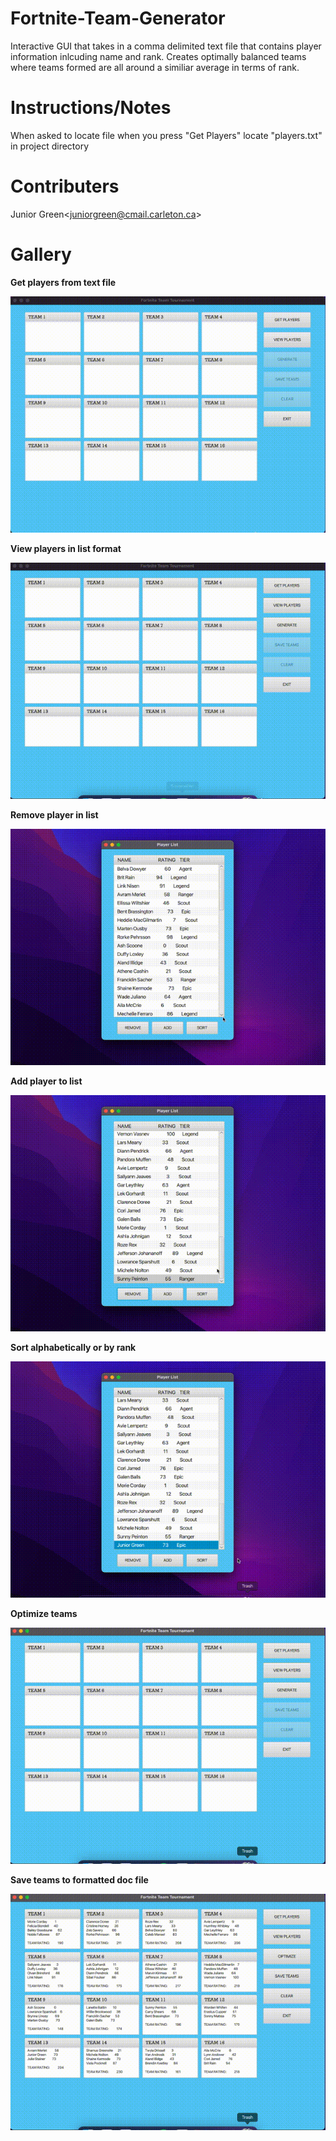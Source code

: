 # Fortnite-Team-Generator
Interactive GUI that takes in a comma delimited text file that contains player information inlcuding name and rank. Creates optimally balanced teams where teams formed are all around a similiar average in terms of rank. 

# Instructions/Notes

When asked to locate file when you press "Get Players" locate "players.txt" in project directory

# Contributers
Junior Green<<juniorgreen@cmail.carleton.ca>>

# Gallery
**Get players from text file**

![get-get-players](gallery/get_players.gif)

**View players in list format**

![get-view-players](gallery/view_players.gif)

**Remove player in list**

![get-remove-player](gallery/remove_player.gif)

**Add player to list**

![get-add-player](gallery/add_player.gif)

**Sort alphabetically or by rank**

![get-sort](gallery/sort.gif)

**Optimize teams**

![get-make-teams](gallery/make_teams.gif)

**Save teams to formatted doc file**

![get-save-teams](gallery/save_teams.gif)

